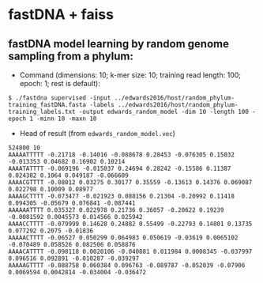 # fastDNA + faiss
## fastDNA model learning by random genome sampling from a phylum:
- Command (dimensions: 10; k-mer size: 10; training read length: 100; epoch: 1; rest is default):
```
$ ./fastdna supervised -input ../edwards2016/host/random_phylum-training_fastDNA.fasta -labels ../edwards2016/host/random_phylum-training_labels.txt -output edwards_random_model -dim 10 -length 100 -epoch 1 -minn 10 -maxn 10
```
- Head of result (from `edwards_random_model.vec`)
```
524800 10
AAAAATTTTT -0.21718 -0.14016 -0.088678 0.28453 -0.076305 0.15032 -0.013353 0.04682 0.16902 0.10214
AAAATATTTT -0.069196 -0.015037 0.24694 0.28242 -0.15586 0.11387 0.024382 0.1064 0.049187 -0.066609
AAAACGTTTT -0.08012 0.03275 0.30177 0.35559 -0.13613 0.14376 0.069087 0.022798 0.10009 0.08977
AAAAGCTTTT -0.073477 -0.021923 0.088156 0.21304 -0.20992 0.11418 0.094305 -0.05679 0.076841 -0.087441
AAAAAATTTT 0.035327 0.022978 0.21736 0.36057 -0.20622 0.19239 -0.0081592 0.0045573 0.014566 0.025942
AAAACCTTTT -0.079999 0.14628 0.24882 0.55499 -0.22793 0.14801 0.13735 0.077292 0.2075 -0.01836
AAAAACTTTT -0.06527 0.050299 0.064983 0.050619 -0.03619 0.0065102 -0.070489 0.058526 0.082506 0.058876
AAAACATTTT -0.098118 0.0020106 -0.040881 0.011984 0.0008345 -0.037997 0.096516 0.092891 -0.010287 -0.039297
AAAAAGTTTT -0.088758 0.060384 0.096763 -0.089787 -0.052039 -0.07906 0.0069594 0.0042814 -0.034004 -0.036472
```
